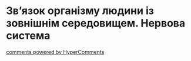 <div id="hypercomments_widget" class="js-hypercomments-widget invisible"></div>

# Зв’язок організму людини із зовнішнім середовищем. Нервова система


<div class="js-hypercomments-container">
<a href="http://hypercomments.com" class="hc-link" title="comments widget">comments powered by HyperComments</a>
</div>